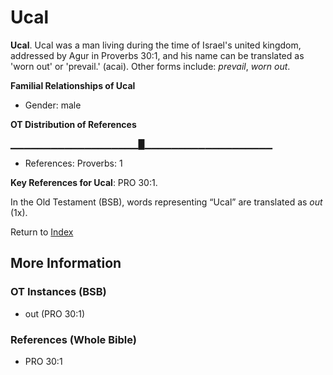 # Ucal
**Ucal**. 
Ucal was a man living during the time of Israel's united kingdom, addressed by Agur in Proverbs 30:1, and his name can be translated as 'worn out' or 'prevail.' (acai). 
Other forms include: 
*prevail*, *worn out*. 




**Familial Relationships of Ucal**


* Gender: male


**OT Distribution of References**

▁▁▁▁▁▁▁▁▁▁▁▁▁▁▁▁▁▁▁█▁▁▁▁▁▁▁▁▁▁▁▁▁▁▁▁▁▁▁
* References: Proverbs: 1



**Key References for Ucal**: 
PRO 30:1. 


In the Old Testament (BSB), words representing “Ucal” are translated as 
*out* (1x). 




Return to [Index](00-Index.md)

## More Information

### OT Instances (BSB)

* out (PRO 30:1)



### References (Whole Bible)

* PRO 30:1



